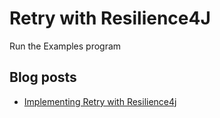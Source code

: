 # Retry with Resilience4J

Run the Examples program

## Blog posts

* [Implementing Retry with Resilience4j](https://reflectoring.io/retry-with-resilience4j/)
